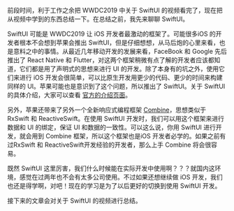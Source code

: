 前段时间，利于工作之余把 WWDC2019 中关于  SwiftUI 的视频看完了，现在把从视频中学到的东西总结一下。在总结之前，我先来聊聊 SwiftUI。

SwiftUI 可能是 WWDC2019 让 iOS 开发者最激动的框架了。可能很多iOS 的开发者根本不会想到苹果会推出 SwiftUI，但是仔细想想，从马后炮的心里来看，也是意料之中的事情。从最近几年移动开发的发展来看，FaceBook 和 Google 先后推出了 React Native 和 Flutter，对这两个框架稍微有点了解的开发者应该都知道，它们都是用了声明式的思想来进行 UI 的开发。除了本身有的坑之外，使用它们来进行 iOS 开发会很简单，可以比原生开发用更少的代码、更少的时间来构建同样的 UI。苹果可能也是意识到了这个问题，所以推出了 SwiftUI。关于 SwiftUI 的具体介绍，大家可以查看 [官方的介绍页面](https://developer.apple.com/xcode/swiftui/)。

另外，苹果还带来了另外一个全新响应式编程框架 [Combine](https://developer.apple.com/documentation/combine)，思想类似于 RxSwift 和 ReactiveSwift。在使用 SwiftUI 开发时，我们可以用这个框架来进行数据和 UI 的绑定，保证 UI 和数据的一致性。可以这么说，你用 SwiftUI 进行开发，就会用到 Combine 框架，所以这个框架也是iOS 开发者必学的。如果之前有过RxSwift 和 ReactiveSwift开发经验的开发者，那么上手 Combine 将会很容易。

既然 SwiftUI 这里厉害，我们什么时候能在实际开发中使用啊？？？就国内这环境，感觉在过两年也不会有太多公司使用。不过如果还想继续做 iOS 开发，我们也还是得学啊，对吧！现在的学习是为了以后更好的切换到使用 SwiftUI 开发。

接下来的文章会对关于 SwiftUI 的视频进行总结。

